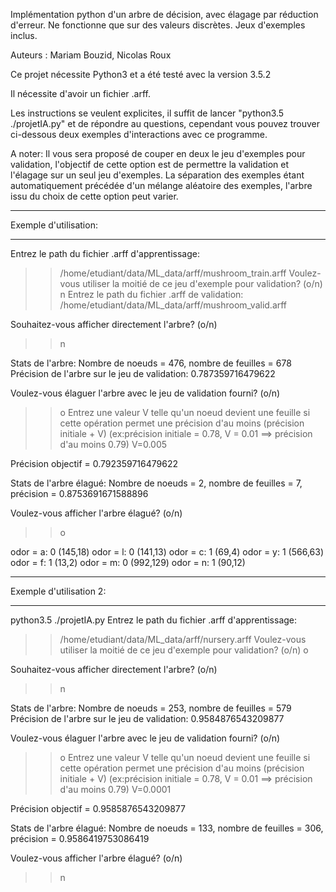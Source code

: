 Implémentation python d'un arbre de décision, avec élagage par réduction d'erreur.
Ne fonctionne que sur des valeurs discrètes. Jeux d'exemples inclus.

Auteurs : Mariam Bouzid, Nicolas Roux

Ce projet nécessite Python3 et a été testé avec la version 3.5.2

Il nécessite d'avoir un fichier .arff.

Les instructions se veulent explicites, il suffit de lancer "python3.5 ./projetIA.py" et de répondre au questions,
cependant vous pouvez trouver ci-dessous deux exemples d'interactions avec ce programme.

A noter: Il vous sera proposé de couper en deux le jeu d'exemples pour validation, l'objectif de cette option est de permettre la validation et l'élagage sur un seul jeu d'exemples.
La séparation des exemples étant automatiquement précédée d'un mélange aléatoire des exemples, l'arbre issu du choix de cette option peut varier.


_______________________________

Exemple d'utilisation:
_______________________________
Entrez le path du fichier .arff d'apprentissage:
>> /home/etudiant/data/ML_data/arff/mushroom_train.arff
Voulez-vous utiliser la moitié de ce jeu d'exemple pour validation? (o/n)
>> n
Entrez le path du fichier .arff de validation:
>> /home/etudiant/data/ML_data/arff/mushroom_valid.arff

Souhaitez-vous afficher directement l'arbre? (o/n)
>> n

Stats de l'arbre:
Nombre de noeuds = 476, nombre de feuilles = 678
Précision de l'arbre sur le jeu de validation: 0.787359716479622

Voulez-vous élaguer l'arbre avec le jeu de validation fourni? (o/n)
>> o
Entrez une valeur V telle qu'un noeud devient une feuille si cette opération
	permet une précision d'au moins (précision initiale + V) 
	(ex:précision initiale = 0.78, V = 0.01  ==> précision d'au moins 0.79)
>> V=0.005

Précision objectif = 0.792359716479622

Stats de l'arbre élagué:
Nombre de noeuds = 2, nombre de feuilles = 7, précision = 0.8753691671588896

Voulez-vous afficher l'arbre élagué? (o/n)
>> o

odor = a: 0 (145,18)
odor = l: 0 (141,13)
odor = c: 1 (69,4)
odor = y: 1 (566,63)
odor = f: 1 (13,2)
odor = m: 0 (992,129)
odor = n: 1 (90,12)

_____________________________

Exemple d'utilisation 2:
_____________________________

python3.5 ./projetIA.py
Entrez le path du fichier .arff d'apprentissage:
>> /home/etudiant/data/ML_data/arff/nursery.arff
Voulez-vous utiliser la moitié de ce jeu d'exemple pour validation? (o/n)
>> o

Souhaitez-vous afficher directement l'arbre? (o/n)
>> n

Stats de l'arbre:
Nombre de noeuds = 253, nombre de feuilles = 579
Précision de l'arbre sur le jeu de validation: 0.9584876543209877

Voulez-vous élaguer l'arbre avec le jeu de validation fourni? (o/n)
>> o
Entrez une valeur V telle qu'un noeud devient une feuille si cette opération
	permet une précision d'au moins (précision initiale + V) 
	(ex:précision initiale = 0.78, V = 0.01  ==> précision d'au moins 0.79)
>> V=0.0001

Précision objectif = 0.9585876543209877

Stats de l'arbre élagué:
Nombre de noeuds = 133, nombre de feuilles = 306, précision = 0.9586419753086419

Voulez-vous afficher l'arbre élagué? (o/n)
>> n 
